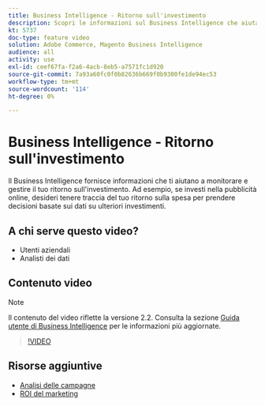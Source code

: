 ```yaml
---
title: Business Intelligence - Ritorno sull'investimento
description: Scopri le informazioni sul Business Intelligence che aiutano a monitorare il tuo ritorno sull'investimento.
kt: 5737
doc-type: feature video
solution: Adobe Commerce, Magento Business Intelligence
audience: all
activity: use
exl-id: ceef67fa-f2a6-4acb-8eb5-a7571fc1d920
source-git-commit: 7a93a60fc0f0b82636b669f0b9300fe1de94ec53
workflow-type: tm+mt
source-wordcount: '114'
ht-degree: 0%

---
```


# Business Intelligence - Ritorno sull&#39;investimento

Il Business Intelligence fornisce informazioni che ti aiutano a monitorare e gestire il tuo ritorno sull&#39;investimento. Ad esempio, se investi nella pubblicità online, desideri tenere traccia del tuo ritorno sulla spesa per prendere decisioni basate sui dati su ulteriori investimenti.

## A chi serve questo video?

- Utenti aziendali
- Analisti dei dati

## Contenuto video

>[!NOTE]
>
>Il contenuto del video riflette la versione 2.2. Consulta la sezione [Guida utente di Business Intelligence](https://docs.magento.com/mbi/) per le informazioni più aggiornate.

>[!VIDEO](https://video.tv.adobe.com/v/35991?quality=12&learn=on)

## Risorse aggiuntive

- [Analisi delle campagne](https://docs.magento.com/mbi/data-analyst/analysis/camp-analysis.html)
- [ROI del marketing](https://docs.magento.com/mbi/data-analyst/analysis/marketing-roi.html)
